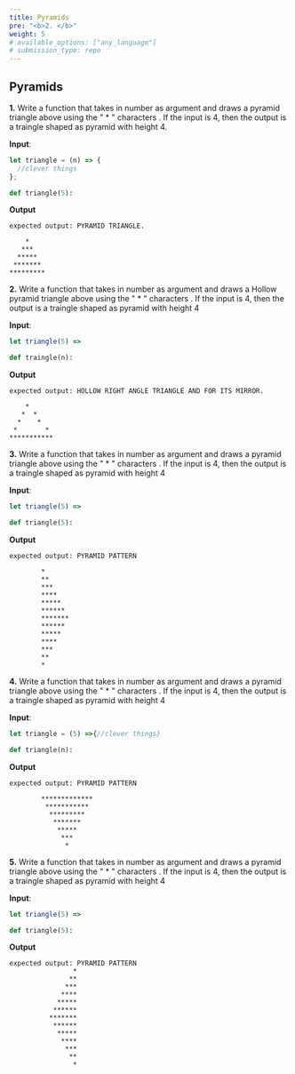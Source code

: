 ```yaml
---
title: Pyramids
pre: "<b>2. </b>"
weight: 5
# available_options: ["any_language"]
# submission_type: repo
---
```


## Pyramids

**1.**
Write a function that takes in number as argument and draws a pyramid triangle above using the " \* " characters . If the input is 4, then the output is a traingle shaped as pyramid with height 4.

**Input**:

```js
let triangle = (n) => {
  //clever things
};
```

```py
def triangle(5):
```

**Output**

```
expected output: PYRAMID TRIANGLE.

    *
   ***
  *****
 *******
*********
```

**2.**
Write a function that takes in number as argument and draws a Hollow pyramid triangle above using the " \* " characters . If the input is 4, then the output is a traingle shaped as pyramid with height 4

**Input**:

```js
let triangle(5) =>
```

```py
def traingle(n):
```

**Output**

```
expected output: HOLLOW RIGHT ANGLE TRIANGLE AND FOR ITS MIRROR.

    *
   *  *
  *    *
 *       *
***********
```

**3.**
Write a function that takes in number as argument and draws a pyramid triangle above using the " \* " characters . If the input is 4, then the output is a traingle shaped as pyramid with height 4

**Input**:

```js
let triangle(5) =>
```

```py
def triangle(5):
```

**Output**

```
expected output: PYRAMID PATTERN

        *
        **
        ***
        ****
        *****
        ******
        *******
        ******
        *****
        ****
        ***
        **
        *
```

**4.**
Write a function that takes in number as argument and draws a pyramid triangle above using the " \* " characters . If the input is 4, then the output is a traingle shaped as pyramid with height 4

**Input**:

```js
let triangle = (5) =>{//clever things}
```

```py
def triangle(n):
```

**Output**

```
expected output: PYRAMID PATTERN

        *************
         ***********
          *********
           *******
            *****
             ***
              *
```

**5.**
Write a function that takes in number as argument and draws a pyramid triangle above using the " \* " characters . If the input is 4, then the output is a traingle shaped as pyramid with height 4

**Input**:

```js
let triangle(5) =>
```

```py
def triangle(5):
```

**Output**

```
expected output: PYRAMID PATTERN
                *
               **
              ***
             ****
            *****
           ******
          *******
           ******
            *****
             ****
              ***
               **
                *
```
